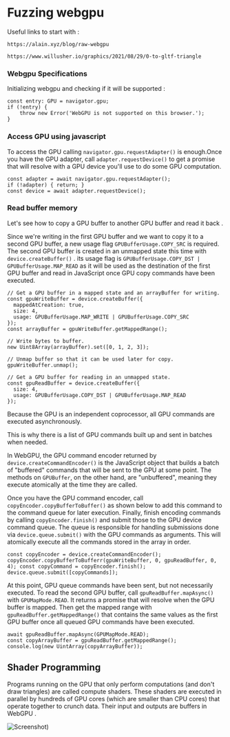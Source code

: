 # Fuzzing webgpu

Useful links to start with :

`https://alain.xyz/blog/raw-webgpu`

` https://www.willusher.io/graphics/2021/08/29/0-to-gltf-triangle `



### Webgpu Specifications

Initializing webgpu and checking if it will be supported :

```
const entry: GPU = navigator.gpu;
if (!entry) {
    throw new Error('WebGPU is not supported on this browser.');
}
```

### Access GPU using javascript

To access the GPU calling `navigator.gpu.requestAdapter()` is enough.Once you have the GPU adapter, call `adapter.requestDevice()` to get a promise that will resolve with a GPU device you'll use to do some GPU computation.

```
const adapter = await navigator.gpu.requestAdapter();
if (!adapter) { return; }
const device = await adapter.requestDevice();
```


### Read buffer memory

Let's see how to copy a GPU buffer to another GPU buffer and read it back .

Since we're writing in the first GPU buffer and we want to copy it to a second GPU buffer, a new usage flag `GPUBufferUsage.COPY_SRC` is required. The second GPU buffer is created in an unmapped state this time with `device.createBuffer()` . its usage flag is `GPUBufferUsage.COPY_DST | GPUBufferUsage.MAP_READ` as it will be used as the destination of the first GPU buffer and read in JavaScript once GPU copy commands have been executed. 

```
// Get a GPU buffer in a mapped state and an arrayBuffer for writing.
const gpuWriteBuffer = device.createBuffer({
  mappedAtCreation: true,
  size: 4,
  usage: GPUBufferUsage.MAP_WRITE | GPUBufferUsage.COPY_SRC
});
const arrayBuffer = gpuWriteBuffer.getMappedRange();

// Write bytes to buffer.
new Uint8Array(arrayBuffer).set([0, 1, 2, 3]);

// Unmap buffer so that it can be used later for copy.
gpuWriteBuffer.unmap();

// Get a GPU buffer for reading in an unmapped state.
const gpuReadBuffer = device.createBuffer({
  size: 4,
  usage: GPUBufferUsage.COPY_DST | GPUBufferUsage.MAP_READ
});
```

Because the GPU is an independent coprocessor, all GPU commands are executed asynchronously. 

 This is why there is a list of GPU commands built up and sent in batches when needed.
 
In WebGPU, the GPU command encoder returned by `device.createCommandEncoder()` is the JavaScript object that builds a batch of "buffered" commands that will be sent to the GPU at some point.
The methods on `GPUBuffer`, on the other hand, are "unbuffered", meaning they execute atomically at the time they are called.

Once you have the GPU command encoder, call `copyEncoder.copyBufferToBuffer()` as shown below to add this command to the command queue for later execution. Finally, finish encoding commands by calling `copyEncoder.finish()` and submit those to the GPU device command queue. The queue is responsible for handling submissions done via `device.queue.submit()` with the GPU commands as arguments. This will atomically execute all the commands stored in the array in order.

`
const copyEncoder = device.createCommandEncoder();
copyEncoder.copyBufferToBufferr(gpuWriteBuffer, 0, gpuReadBuffer, 0, 4);
const copyCommand = copyEncoder.finish();
device.queue.submit([copyCommands]);
`

At this point, GPU queue commands have been sent, but not necessarily executed. To read the second GPU buffer, call `gpuReadBuffer.mapAsync()` with `GPUMapMode.READ`. It returns a promise that will resolve when the GPU buffer is mapped. Then get the mapped range with `gpuReadBuffer.getMappedRange()` that contains the same values as the first GPU buffer once all queued GPU commands have been executed.

```
await gpuReadBuffer.mapAsync(GPUMapMode.READ);
const copyArrayBuffer = gpuReadBuffer.getMappedRange();
console.log(new UintArray(copyArrayBuffer));
```



## Shader Programming

Programs running on the GPU that only perform computations (and don't draw triangles) are called compute shaders. 
These shaders are executed in parallel by hundreds of GPU cores (which are smaller than CPU cores) that operate together to crunch data. Their input and outputs are buffers in WebGPU .

![Screenshot](https://web-dev.imgix.net/image/vvhSqZboQoZZN9wBvoXq72wzGAf1/q9PYk219Ykt873iQa0Vc.jpeg))

